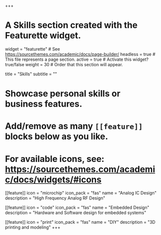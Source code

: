 +++
# A Skills section created with the Featurette widget.
widget = "featurette"  # See https://sourcethemes.com/academic/docs/page-builder/
headless = true  # This file represents a page section.
active = true  # Activate this widget? true/false
weight = 30  # Order that this section will appear.

title = "Skills"
subtitle = ""

# Showcase personal skills or business features.
# 
# Add/remove as many `[[feature]]` blocks below as you like.
# 
# For available icons, see: https://sourcethemes.com/academic/docs/widgets/#icons

[[feature]]
  icon = "microchip"
  icon_pack = "fas"
  name = "Analog IC Design"
  description = "High Frequency Analog RF Design"
  
[[feature]]
  icon = "code"
  icon_pack = "fas"
  name = "Embedded Design"
  description = "Hardware and Software design for embedded systems"
  
  [[feature]]
  icon = "print"
  icon_pack = "fas"
  name = "DIY"
  description = "3D printing and modeling"
+++
